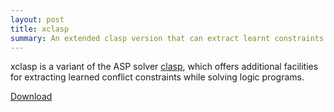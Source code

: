 ```yaml
---
layout: post
title: xclasp
summary: An extended clasp version that can extract learnt constraints.
---
```

xclasp is a variant of the ASP solver [clasp](/clasp/),
which offers additional facilities for extracting learned conflict constraints while solving logic programs.

[Download](https://github.com/potassco/xclasp)
